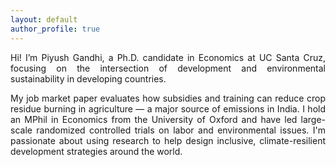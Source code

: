 ```yaml
---
layout: default
author_profile: true
---
```

<div style="text-align: justify;">
<p>Hi! I’m Piyush Gandhi, a Ph.D. candidate in Economics at UC Santa Cruz, focusing on the intersection of development and environmental sustainability in developing countries. </p>

<p>My job market paper evaluates how subsidies and training can reduce crop residue burning in agriculture — a major source of emissions in India. I hold an MPhil in Economics from the University of Oxford and have led large-scale randomized controlled trials on labor and environmental issues. I'm passionate about using research to help design inclusive, climate-resilient development strategies around the world. </p>
</div>
